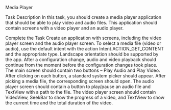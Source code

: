 Media Player

Task Description
In this task, you should create a media player application that should be able to play video and audio files. This application should contain screens with a video player and an audio player.

Complete the Task
Create an application with screens, including the video player screen and the audio player screen.
To select a media file (video or audio), use the default intent with the action Intent.ACTION_GET_CONTENT and the appropriate type.
Landscape orientation should be supported by the app.
After a configuration change, audio and video playback should continue from the moment before the configuration changes took place.
The main screen should contain two buttons – Play Audio and Play Video. After clicking on each button, a standard system picker should appear. After picking a media file, the corresponding screen should open.
The audio player screen should contain a button to play/pause an audio file and TextView with a path to the file.
The video player screen should contain VideoView, SeekBar to show the progress of a video, and TextView to show the current time and the total duration of the video.
